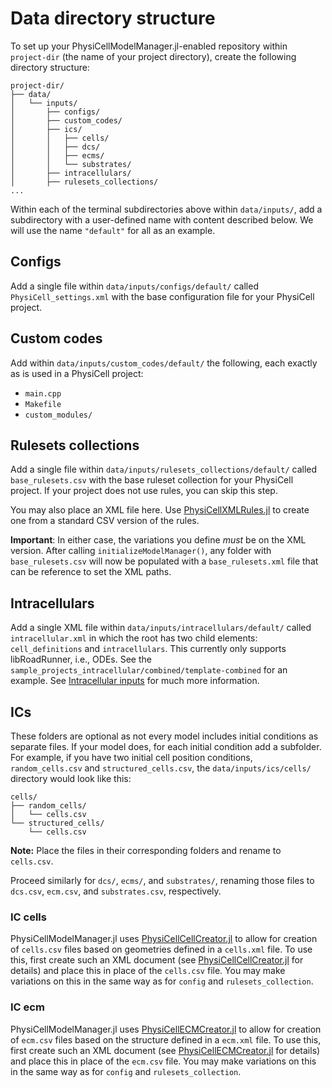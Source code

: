 # Data directory structure

To set up your PhysiCellModelManager.jl-enabled repository within `project-dir` (the name of your project directory), create the following directory structure:

```
project-dir/
├── data/
│   └── inputs/
│       ├── configs/
│       ├── custom_codes/
│       ├── ics/
│       │   ├── cells/
│       │   ├── dcs/
│       │   ├── ecms/
│       │   └── substrates/
│       ├── intracellulars/
│       ├── rulesets_collections/
...
```

Within each of the terminal subdirectories above within `data/inputs/`, add a subdirectory with a user-defined name with content described below.
We will use the name `"default"` for all as an example.

## Configs

Add a single file within `data/inputs/configs/default/` called `PhysiCell_settings.xml` with the base configuration file for your PhysiCell project.

## Custom codes

Add within `data/inputs/custom_codes/default/` the following, each exactly as is used in a PhysiCell project:
- `main.cpp`
- `Makefile`
- `custom_modules/`

## Rulesets collections

Add a single file within `data/inputs/rulesets_collections/default/` called `base_rulesets.csv` with the base ruleset collection for your PhysiCell project.
If your project does not use rules, you can skip this step.

You may also place an XML file here. Use [PhysiCellXMLRules.jl](https://github.com/drbergman-lab/PhysiCellXMLRules.jl) to create one from a standard CSV version of the rules.

**Important**: In either case, the variations you define *must* be on the XML version.
After calling `initializeModelManager()`, any folder with `base_rulesets.csv` will now be populated with a `base_rulesets.xml` file that can be reference to set the XML paths.

## Intracellulars

Add a single XML file within `data/inputs/intracellulars/default/` called `intracellular.xml` in which the root has two child elements: `cell_definitions` and `intracellulars`.
This currently only supports libRoadRunner, i.e., ODEs.
See the `sample_projects_intracellular/combined/template-combined` for an example.
See [Intracellular inputs](@ref) for much more information.

## ICs

These folders are optional as not every model includes initial conditions as separate files.
If your model does, for each initial condition add a subfolder.
For example, if you have two initial cell position conditions, `random_cells.csv` and `structured_cells.csv`, the `data/inputs/ics/cells/` directory would look like this:
```
cells/
├── random_cells/
│   └── cells.csv
└── structured_cells/
    └── cells.csv
```
**Note:** Place the files in their corresponding folders and rename to `cells.csv`.

Proceed similarly for `dcs/`, `ecms/`, and `substrates/`, renaming those files to `dcs.csv`, `ecm.csv`, and `substrates.csv`, respectively.

### IC cells

PhysiCellModelManager.jl uses [PhysiCellCellCreator.jl](https://github.com/drbergman-lab/PhysiCellCellCreator.jl) to allow for creation of `cells.csv` files based on geometries defined in a `cells.xml` file.
To use this, first create such an XML document (see [PhysiCellCellCreator.jl](https://github.com/drbergman-lab/PhysiCellCellCreator.jl) for details) and place this in place of the `cells.csv` file.
You may make variations on this in the same way as for `config` and `rulesets_collection`.

### IC ecm

PhysiCellModelManager.jl uses [PhysiCellECMCreator.jl](https://github.com/drbergman-lab/PhysiCellECMCreator.jl) to allow for creation of `ecm.csv` files based on the structure defined in a `ecm.xml` file.
To use this, first create such an XML document (see [PhysiCellECMCreator.jl](https://github.com/drbergman-lab/PhysiCellECMCreator.jl) for details) and place this in place of the `ecm.csv` file.
You may make variations on this in the same way as for `config` and `rulesets_collection`.